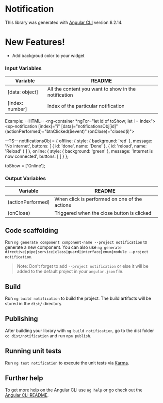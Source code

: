 # Notification

This library was generated with [Angular CLI](https://github.com/angular/angular-cli) version 8.2.14.

# New Features!

  - Add backgroud color to your widget
  
### Input Variables


| Variable | README |
| ------ | ------ |
| [data: object] | All the content you want to show in the notification  |
| [index: number] | Index of the particular notification |


Example: 
--HTML--
<ng-container *ngFor="let id of toShow; let i = index">
  <sp-notification [index]="i" [data]="notificationsObj[id]" (actionPerformed)="btnClicked($event)"
    (onClose)="closed(i)">
  </sp-notification>
</ng-container>

--TS--
 notificationsObj = {
    offline: {
      style: {
        background: 'red'
      },
      message: 'No internet',
      buttons: [
        {
          id: 'done',
          name: 'Done'
        }, {
          id: 'reload',
          name: 'Reload'
        }
      ]
    },
    online: {
      style: {
        background: 'green'
      },
      message: 'Internet is now connected',
      buttons: [
      ]
    }
  };

  toShow = ['Online'];


### Output Variables


| Variable | README |
| ------ | ------ |
| (actionPerformed) | When click is performed on one of the actions |
| (onClose) | Triggered when the close button is clicked|

## Code scaffolding

Run `ng generate component component-name --project notification` to generate a new component. You can also use `ng generate directive|pipe|service|class|guard|interface|enum|module --project notification`.
> Note: Don't forget to add `--project notification` or else it will be added to the default project in your `angular.json` file. 

## Build

Run `ng build notification` to build the project. The build artifacts will be stored in the `dist/` directory.

## Publishing

After building your library with `ng build notification`, go to the dist folder `cd dist/notification` and run `npm publish`.

## Running unit tests

Run `ng test notification` to execute the unit tests via [Karma](https://karma-runner.github.io).

## Further help

To get more help on the Angular CLI use `ng help` or go check out the [Angular CLI README](https://github.com/angular/angular-cli/blob/master/README.md).
